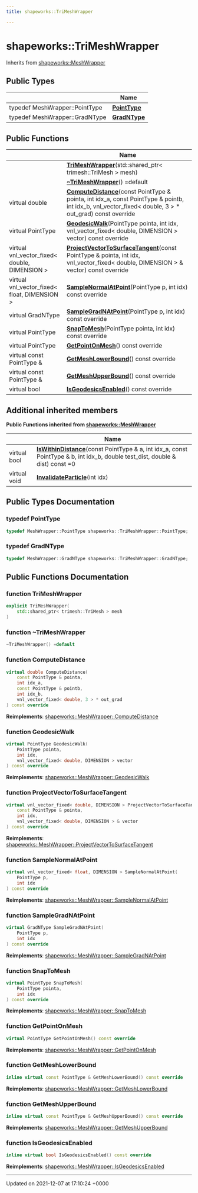 ```yaml
---
title: shapeworks::TriMeshWrapper

---
```


# shapeworks::TriMeshWrapper





Inherits from [shapeworks::MeshWrapper](../Classes/classshapeworks_1_1MeshWrapper.md)

## Public Types

|                | Name           |
| -------------- | -------------- |
| typedef MeshWrapper::PointType | **[PointType](../Classes/classshapeworks_1_1TriMeshWrapper.md#typedef-pointtype)**  |
| typedef MeshWrapper::GradNType | **[GradNType](../Classes/classshapeworks_1_1TriMeshWrapper.md#typedef-gradntype)**  |

## Public Functions

|                | Name           |
| -------------- | -------------- |
| | **[TriMeshWrapper](../Classes/classshapeworks_1_1TriMeshWrapper.md#function-trimeshwrapper)**(std::shared_ptr< trimesh::TriMesh > mesh) |
| | **[~TriMeshWrapper](../Classes/classshapeworks_1_1TriMeshWrapper.md#function-~trimeshwrapper)**() =default |
| virtual double | **[ComputeDistance](../Classes/classshapeworks_1_1TriMeshWrapper.md#function-computedistance)**(const PointType & pointa, int idx_a, const PointType & pointb, int idx_b, vnl_vector_fixed< double, 3 > * out_grad) const override |
| virtual PointType | **[GeodesicWalk](../Classes/classshapeworks_1_1TriMeshWrapper.md#function-geodesicwalk)**(PointType pointa, int idx, vnl_vector_fixed< double, DIMENSION > vector) const override |
| virtual vnl_vector_fixed< double, DIMENSION > | **[ProjectVectorToSurfaceTangent](../Classes/classshapeworks_1_1TriMeshWrapper.md#function-projectvectortosurfacetangent)**(const PointType & pointa, int idx, vnl_vector_fixed< double, DIMENSION > & vector) const override |
| virtual vnl_vector_fixed< float, DIMENSION > | **[SampleNormalAtPoint](../Classes/classshapeworks_1_1TriMeshWrapper.md#function-samplenormalatpoint)**(PointType p, int idx) const override |
| virtual GradNType | **[SampleGradNAtPoint](../Classes/classshapeworks_1_1TriMeshWrapper.md#function-samplegradnatpoint)**(PointType p, int idx) const override |
| virtual PointType | **[SnapToMesh](../Classes/classshapeworks_1_1TriMeshWrapper.md#function-snaptomesh)**(PointType pointa, int idx) const override |
| virtual PointType | **[GetPointOnMesh](../Classes/classshapeworks_1_1TriMeshWrapper.md#function-getpointonmesh)**() const override |
| virtual const PointType & | **[GetMeshLowerBound](../Classes/classshapeworks_1_1TriMeshWrapper.md#function-getmeshlowerbound)**() const override |
| virtual const PointType & | **[GetMeshUpperBound](../Classes/classshapeworks_1_1TriMeshWrapper.md#function-getmeshupperbound)**() const override |
| virtual bool | **[IsGeodesicsEnabled](../Classes/classshapeworks_1_1TriMeshWrapper.md#function-isgeodesicsenabled)**() const override |

## Additional inherited members

**Public Functions inherited from [shapeworks::MeshWrapper](../Classes/classshapeworks_1_1MeshWrapper.md)**

|                | Name           |
| -------------- | -------------- |
| virtual bool | **[IsWithinDistance](../Classes/classshapeworks_1_1MeshWrapper.md#function-iswithindistance)**(const PointType & a, int idx_a, const PointType & b, int idx_b, double test_dist, double & dist) const =0 |
| virtual void | **[InvalidateParticle](../Classes/classshapeworks_1_1MeshWrapper.md#function-invalidateparticle)**(int idx) |


## Public Types Documentation

### typedef PointType

```cpp
typedef MeshWrapper::PointType shapeworks::TriMeshWrapper::PointType;
```


### typedef GradNType

```cpp
typedef MeshWrapper::GradNType shapeworks::TriMeshWrapper::GradNType;
```


## Public Functions Documentation

### function TriMeshWrapper

```cpp
explicit TriMeshWrapper(
    std::shared_ptr< trimesh::TriMesh > mesh
)
```


### function ~TriMeshWrapper

```cpp
~TriMeshWrapper() =default
```


### function ComputeDistance

```cpp
virtual double ComputeDistance(
    const PointType & pointa,
    int idx_a,
    const PointType & pointb,
    int idx_b,
    vnl_vector_fixed< double, 3 > * out_grad
) const override
```


**Reimplements**: [shapeworks::MeshWrapper::ComputeDistance](../Classes/classshapeworks_1_1MeshWrapper.md#function-computedistance)


### function GeodesicWalk

```cpp
virtual PointType GeodesicWalk(
    PointType pointa,
    int idx,
    vnl_vector_fixed< double, DIMENSION > vector
) const override
```


**Reimplements**: [shapeworks::MeshWrapper::GeodesicWalk](../Classes/classshapeworks_1_1MeshWrapper.md#function-geodesicwalk)


### function ProjectVectorToSurfaceTangent

```cpp
virtual vnl_vector_fixed< double, DIMENSION > ProjectVectorToSurfaceTangent(
    const PointType & pointa,
    int idx,
    vnl_vector_fixed< double, DIMENSION > & vector
) const override
```


**Reimplements**: [shapeworks::MeshWrapper::ProjectVectorToSurfaceTangent](../Classes/classshapeworks_1_1MeshWrapper.md#function-projectvectortosurfacetangent)


### function SampleNormalAtPoint

```cpp
virtual vnl_vector_fixed< float, DIMENSION > SampleNormalAtPoint(
    PointType p,
    int idx
) const override
```


**Reimplements**: [shapeworks::MeshWrapper::SampleNormalAtPoint](../Classes/classshapeworks_1_1MeshWrapper.md#function-samplenormalatpoint)


### function SampleGradNAtPoint

```cpp
virtual GradNType SampleGradNAtPoint(
    PointType p,
    int idx
) const override
```


**Reimplements**: [shapeworks::MeshWrapper::SampleGradNAtPoint](../Classes/classshapeworks_1_1MeshWrapper.md#function-samplegradnatpoint)


### function SnapToMesh

```cpp
virtual PointType SnapToMesh(
    PointType pointa,
    int idx
) const override
```


**Reimplements**: [shapeworks::MeshWrapper::SnapToMesh](../Classes/classshapeworks_1_1MeshWrapper.md#function-snaptomesh)


### function GetPointOnMesh

```cpp
virtual PointType GetPointOnMesh() const override
```


**Reimplements**: [shapeworks::MeshWrapper::GetPointOnMesh](../Classes/classshapeworks_1_1MeshWrapper.md#function-getpointonmesh)


### function GetMeshLowerBound

```cpp
inline virtual const PointType & GetMeshLowerBound() const override
```


**Reimplements**: [shapeworks::MeshWrapper::GetMeshLowerBound](../Classes/classshapeworks_1_1MeshWrapper.md#function-getmeshlowerbound)


### function GetMeshUpperBound

```cpp
inline virtual const PointType & GetMeshUpperBound() const override
```


**Reimplements**: [shapeworks::MeshWrapper::GetMeshUpperBound](../Classes/classshapeworks_1_1MeshWrapper.md#function-getmeshupperbound)


### function IsGeodesicsEnabled

```cpp
inline virtual bool IsGeodesicsEnabled() const override
```


**Reimplements**: [shapeworks::MeshWrapper::IsGeodesicsEnabled](../Classes/classshapeworks_1_1MeshWrapper.md#function-isgeodesicsenabled)


-------------------------------

Updated on 2021-12-07 at 17:10:24 +0000